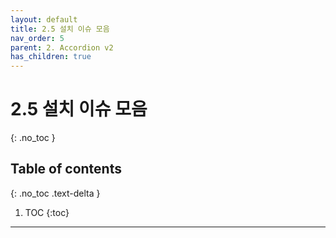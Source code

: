 ```yaml
---
layout: default
title: 2.5 설치 이슈 모음
nav_order: 5
parent: 2. Accordion v2
has_children: true
---
```


# 2.5 설치 이슈 모음
{: .no_toc }

## Table of contents
{: .no_toc .text-delta }

1. TOC
{:toc}

---